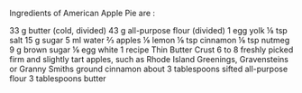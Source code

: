Ingredients of American Apple Pie are :

33 g	butter (cold, divided)
43 g	all-purpose flour (divided)
1	egg yolk
⅛ tsp	salt
15 g	sugar
5 ml	water
⅔	apples
⅛	lemon
⅛ tsp	cinnamon
⅛ tsp	nutmeg
9 g	brown sugar
⅛	egg white
1 recipe Thin Butter Crust
6 to 8 freshly picked firm and slightly tart apples, such as Rhode Island Greenings, Gravensteins or Granny Smiths 
ground cinnamon
about 3 tablespoons sifted all-purpose flour
3 tablespoons butter
